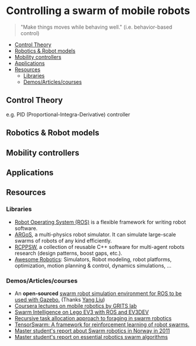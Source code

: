 # Controlling a swarm of mobile robots

> "Make things moves while behaving well." (i.e. behavior-based control)

* [Control Theory](#control-theory)
* [Robotics &amp; Robot models](#robotics--robot-models)
* [Mobility controllers](#mobility-controllers)
* [Applications](#applications)
* [Resources](#resources)
    * [Libraries](#libraries)
    * [Demos/Articles/courses](#demosarticlescourses)



## Control Theory

e.g. PID (Proportional-Integra-Derivative) controller

## Robotics & Robot models

## Mobility controllers

## Applications



## Resources

### Libraries

- [Robot Operating System (ROS)](http://wiki.ros.org/micros_swarm_framework) is a flexible framework for writing robot software.
- [ARGoS](https://www.argos-sim.info/), a multi-physics robot simulator. It can simulate large-scale swarms of robots of any kind efficiently.
- [RCPPSW](https://github.com/swarm-robotics/rcppsw), a collection of reusable C++ software for multi-agent robots research (design patterns, boost gaps, etc.).
- [Awesome Robotics](http://jslee02.github.io/awesome-robotics-libraries/): Simulators, Robot modeling, robot platforms, optimization, motion planning & control, dynamics simulations, ...


### Demos/Articles/courses

- An **open-sourced** [swarm robot simulation environment for ROS to be used with Gazebo.](https://github.com/Patechoc/swarm_robot_ros_sim) (Thanks [Yang Liu](https://github.com/yangliu28))
- [Coursera lectures on mobile robotics by GRITS lab](https://www.coursera.org/learn/mobile-robot/home/welcome)
- [Swarm Intelligence on Lego EV3 with ROS and EV3DEV](https://github.com/SwarmRoboticsSUSTech/RosEv3devDemo)
- [Recursive task allocation approach to foraging in swarm robotics](https://github.com/swarm-robotics/fordyca/tree/devel)
- [TensorSwarm: A framework for reinforcement learning of robot swarms.](https://github.com/TensorSwarm/TensorSwarm)
- [Master student's report about Swarm robotics in Norway in 2011](https://ntnuopen.ntnu.no/ntnu-xmlui/bitstream/handle/11250/252512/441753_FULLTEXT01.pdf)
- [Master student's report on essential robotics swarm algorithms](https://kcir.pwr.edu.pl/~witold/ip/2016_reports/PawelJakubowski.pdf)

